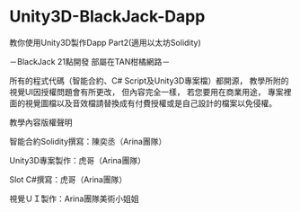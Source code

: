 # Unity3D-BlackJack-Dapp

教你使用Unity3D製作Dapp Part2(適用以太坊Solidity)

－BlackJack 21點開發 部屬在TAN柑橘網路－

所有的程式代碼（智能合約、C# Script及Unity3D專案檔）都開源，
教學所附的視覺UI因授權問題會有所更改，
但內容完全一樣，
若您要用在商業用途，
專案裡面的視覺圖檔以及音效檔請替換成有付費授權或是自己設計的檔案以免侵權。

教學內容版權聲明

智能合約Solidity撰寫：陳奕丞（Arina團隊）

Unity3D專案製作：虎哥（Arina團隊）

Slot C#撰寫：虎哥（Arina團隊）

視覺ＵＩ製作：Arina團隊美術小姐姐
